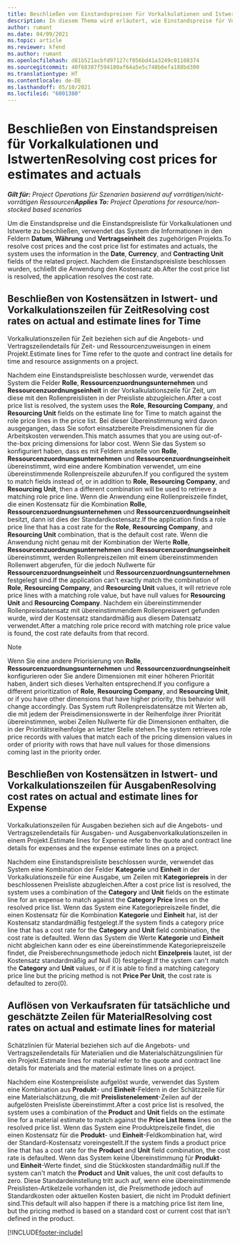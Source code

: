 ```yaml
---
title: Beschließen von Einstandspreisen für Vorkalkulationen und Istwerten
description: In diesem Thema wird erläutert, wie Einstandspreise für Vorkalkulationen und Istwerte beschlossen werden.
author: rumant
ms.date: 04/09/2021
ms.topic: article
ms.reviewer: kfend
ms.author: rumant
ms.openlocfilehash: d81b521acbfd97127cf056bd41a3249c01108374
ms.sourcegitcommit: 40f68387f594180af64a5e5c748b6efa188bd300
ms.translationtype: HT
ms.contentlocale: de-DE
ms.lasthandoff: 05/10/2021
ms.locfileid: "6001380"
---
```

# <a name="resolving-cost-prices-for-estimates-and-actuals"></a><span data-ttu-id="4159d-103">Beschließen von Einstandspreisen für Vorkalkulationen und Istwerten</span><span class="sxs-lookup"><span data-stu-id="4159d-103">Resolving cost prices for estimates and actuals</span></span>

<span data-ttu-id="4159d-104">_**Gilt für:** Project Operations für Szenarien basierend auf vorrätigen/nicht-vorrätigen Ressourcen_</span><span class="sxs-lookup"><span data-stu-id="4159d-104">_**Applies To:** Project Operations for resource/non-stocked based scenarios_</span></span>

<span data-ttu-id="4159d-105">Um die Einstandspreise und die Einstandspreisliste für Vorkalkulationen und Istwerte zu beschließen, verwendet das System die Informationen in den Feldern **Datum**, **Währung** und **Vertragseinheit** des zugehörigen Projekts.</span><span class="sxs-lookup"><span data-stu-id="4159d-105">To resolve cost prices and the cost price list for estimates and actuals, the system uses the information in the **Date**, **Currency**, and **Contracting Unit** fields of the related project.</span></span> <span data-ttu-id="4159d-106">Nachdem die Einstandspreisliste beschlossen wurden, schließt die Anwendung den Kostensatz ab.</span><span class="sxs-lookup"><span data-stu-id="4159d-106">After the cost price list is resolved, the application resolves the cost rate.</span></span>

## <a name="resolving-cost-rates-on-actual-and-estimate-lines-for-time"></a><span data-ttu-id="4159d-107">Beschließen von Kostensätzen in Istwert- und Vorkalkulationszeilen für Zeit</span><span class="sxs-lookup"><span data-stu-id="4159d-107">Resolving cost rates on actual and estimate lines for Time</span></span>

<span data-ttu-id="4159d-108">Vorkalkulationszeilen für Zeit beziehen sich auf die Angebots- und Vertragszeilendetails für Zeit- und Ressourcenzuweisungen in einem Projekt.</span><span class="sxs-lookup"><span data-stu-id="4159d-108">Estimate lines for Time refer to the quote and contract line details for time and resource assignments on a project.</span></span>

<span data-ttu-id="4159d-109">Nachdem eine Einstandspreisliste beschlossen wurde, verwendet das System die Felder **Rolle**, **Ressourcenzuordnungsunternehmen** und **Ressourcenzuordnungseinheit** in der Vorkalkulationszeile für Zeit, um diese mit den Rollenpreislisten in der Preisliste abzugleichen.</span><span class="sxs-lookup"><span data-stu-id="4159d-109">After a cost price list is resolved, the system uses the **Role**, **Resourcing Company**, and **Resourcing Unit** fields on the estimate line for Time to match against the role price lines in the price list.</span></span> <span data-ttu-id="4159d-110">Bei dieser Übereinstimmung wird davon ausgegangen, dass Sie sofort einsatzbereite Preisdimensionen für die Arbeitskosten verwenden.</span><span class="sxs-lookup"><span data-stu-id="4159d-110">This match assumes that you are using out-of-the-box pricing dimensions for labor cost.</span></span> <span data-ttu-id="4159d-111">Wenn Sie das System so konfiguriert haben, dass es mit Feldern anstelle von **Rolle**, **Ressourcenzuordnungsunternehmen** und **Ressourcenzuordnungseinheit** übereinstimmt, wird eine andere Kombination verwendet, um eine übereinstimmende Rollenpreiszeile abzurufen.</span><span class="sxs-lookup"><span data-stu-id="4159d-111">If you configured the system to match fields instead of, or in addition to **Role**, **Resourcing Company**, and **Resourcing Unit**, then a different combination will be used to retrieve a matching role price line.</span></span> <span data-ttu-id="4159d-112">Wenn die Anwendung eine Rollenpreiszeile findet, die einen Kostensatz für die Kombination **Rolle**, **Ressourcenzuordnungsunternehmen** und **Ressourcenzuordnungseinheit** besitzt, dann ist dies der Standardkostensatz.</span><span class="sxs-lookup"><span data-stu-id="4159d-112">If the application finds a role price line that has a cost rate for the **Role**, **Resourcing Company**, and **Resourcing Unit** combination, that is the default cost rate.</span></span> <span data-ttu-id="4159d-113">Wenn die Anwendung nicht genau mit der Kombination der Werte **Rolle**, **Ressourcenzuordnungsunternehmen** und **Ressourcenzuordnungseinheit** übereinstimmt, werden Rollenpreiszeilen mit einem übereinstimmenden Rollenwert abgerufen, für die jedoch Nullwerte für **Ressourcenzuordnungseinheit** und **Ressourcenzuordnungsunternehmen** festgelegt sind.</span><span class="sxs-lookup"><span data-stu-id="4159d-113">If the application can't exactly match the combination of **Role**, **Resourcing Company**, and **Resourcing Unit** values, it will retrieve role price lines with a matching role value, but have null values for **Resourcing Unit** and **Resourcing Company**.</span></span> <span data-ttu-id="4159d-114">Nachdem ein übereinstimmender Rollenpreisdatensatz mit übereinstimmendem Rollenpreiswert gefunden wurde, wird der Kostensatz standardmäßig aus diesem Datensatz verwendet.</span><span class="sxs-lookup"><span data-stu-id="4159d-114">After a matching role price record with matching role price value is found, the cost rate defaults from that record.</span></span> 

> [!NOTE]
> <span data-ttu-id="4159d-115">Wenn Sie eine andere Priorisierung von **Rolle**, **Ressourcenzuordnungsunternehmen** und **Ressourcenzuordnungseinheit** konfigurieren oder Sie andere Dimensionen mit einer höheren Priorität haben, ändert sich dieses Verhalten entsprechend.</span><span class="sxs-lookup"><span data-stu-id="4159d-115">If you configure a different prioritization of **Role**, **Resourcing Company**, and **Resourcing Unit**, or if you have other dimensions that have higher priority, this behavior will change accordingly.</span></span> <span data-ttu-id="4159d-116">Das System ruft Rollenpreisdatensätze mit Werten ab, die mit jedem der Preisdimensionswerte in der Reihenfolge ihrer Priorität übereinstimmen, wobei Zeilen Nullwerte für die Dimensionen enthalten, die in der Prioritätsreihenfolge an letzter Stelle stehen.</span><span class="sxs-lookup"><span data-stu-id="4159d-116">The system retrieves role price records with values that match each of the pricing dimension values in order of priority with rows that have null values for those dimensions coming last in the priority order.</span></span>

## <a name="resolving-cost-rates-on-actual-and-estimate-lines-for-expense"></a><span data-ttu-id="4159d-117">Beschließen von Kostensätzen in Istwert- und Vorkalkulationszeilen für Ausgaben</span><span class="sxs-lookup"><span data-stu-id="4159d-117">Resolving cost rates on actual and estimate lines for Expense</span></span>

<span data-ttu-id="4159d-118">Vorkalkulationszeilen für Ausgaben beziehen sich auf die Angebots- und Vertragszeilendetails für Ausgaben- und Ausgabenvorkalkulationszeilen in einem Projekt.</span><span class="sxs-lookup"><span data-stu-id="4159d-118">Estimate lines for Expense refer to the quote and contract line details for expenses and the expense estimate lines on a project.</span></span>

<span data-ttu-id="4159d-119">Nachdem eine Einstandspreisliste beschlossen wurde, verwendet das System eine Kombination der Felder **Kategorie** und **Einheit** in der Vorkalkulationszeile für eine Ausgabe, um Zeilen mit **Kategoriepreis** in der beschlossenen Preisliste abzugleichen.</span><span class="sxs-lookup"><span data-stu-id="4159d-119">After a cost price list is resolved, the system uses a combination of the **Category** and **Unit** fields on the estimate line for an expense to match against the **Category Price** lines on the resolved price list.</span></span> <span data-ttu-id="4159d-120">Wenn das System eine Kategoriepreiszeile findet, die einen Kostensatz für die Kombination **Kategorie** und **Einheit** hat, ist der Kostensatz standardmäßig festgelegt.</span><span class="sxs-lookup"><span data-stu-id="4159d-120">If the system finds a category price line that has a cost rate for the **Category** and **Unit** field combination, the cost rate is defaulted.</span></span> <span data-ttu-id="4159d-121">Wenn das System die Werte **Kategorie** und **Einheit** nicht abgleichen kann oder es eine übereinstimmende Kategoriepreiszeile findet, die Preisberechnungsmethode jedoch nicht **Einzelpreis** lautet, ist der Kostensatz standardmäßig auf Null (0) festgelegt.</span><span class="sxs-lookup"><span data-stu-id="4159d-121">If the system can't match the **Category** and **Unit** values, or if it is able to find a matching category price line but the pricing method is not **Price Per Unit**, the cost rate is defaulted to zero(0).</span></span>

## <a name="resolving-cost-rates-on-actual-and-estimate-lines-for-material"></a><span data-ttu-id="4159d-122">Auflösen von Verkaufsraten für tatsächliche und geschätzte Zeilen für Material</span><span class="sxs-lookup"><span data-stu-id="4159d-122">Resolving cost rates on actual and estimate lines for material</span></span>

<span data-ttu-id="4159d-123">Schätzlinien für Material beziehen sich auf die Angebots- und Vertragszeilendetails für Materialien und die Materialschätzungslinien für ein Projekt.</span><span class="sxs-lookup"><span data-stu-id="4159d-123">Estimate lines for material refer to the quote and contract line details for materials and the material estimate lines on a project.</span></span>

<span data-ttu-id="4159d-124">Nachdem eine Kostenpreisliste aufgelöst wurde, verwendet das System eine Kombination aus **Produkt**- und **Einheit**-Feldern in der Schätzzeile für eine Materialschätzung, die mit **Preislistenelement**-Zeilen auf der aufgelösten Preisliste übereinstimmt.</span><span class="sxs-lookup"><span data-stu-id="4159d-124">After a cost price list is resolved, the system uses a combination of the **Product** and **Unit** fields on the estimate line for a material estimate to match against the **Price List Items** lines on the resolved price list.</span></span> <span data-ttu-id="4159d-125">Wenn das System eine Produktpreiszeile findet, die einen Kostensatz für die **Produkt**- und **Einheit**-Feldkombination hat, wird der Standard-Kostensatz voreingestellt.</span><span class="sxs-lookup"><span data-stu-id="4159d-125">If the system finds a product price line that has a cost rate for the **Product** and **Unit** field combination, the cost rate is defaulted.</span></span> <span data-ttu-id="4159d-126">Wenn das System keine Übereinstimmung für **Produkt**- und **Einheit**-Werte findet, sind die Stückkosten standardmäßig null.</span><span class="sxs-lookup"><span data-stu-id="4159d-126">If the system can't match the **Product** and **Unit** values, the unit cost defaults to zero.</span></span> <span data-ttu-id="4159d-127">Diese Standardeinstellung tritt auch auf, wenn eine übereinstimmende Preislisten-Artikelzeile vorhanden ist, die Preismethode jedoch auf Standardkosten oder aktuellen Kosten basiert, die nicht im Produkt definiert sind.</span><span class="sxs-lookup"><span data-stu-id="4159d-127">This default will also happen if there is a matching price list item line, but the pricing method is based on a standard cost or current cost that isn't defined in the product.</span></span>

[!INCLUDE[footer-include](../includes/footer-banner.md)]
